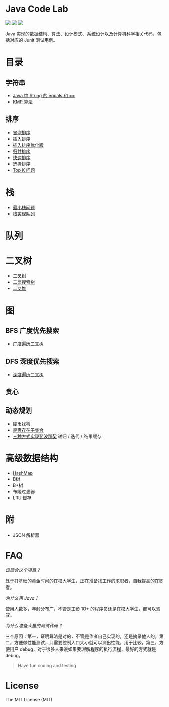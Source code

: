 # Java Code Lab
![](https://img.shields.io/badge/Algorithm-WIP-orange.svg) ![](https://img.shields.io/badge/maven-3.5.x-green.svg) ![](https://img.shields.io/badge/junit-4.11-green.svg)

Java 实现的数据结构、算法、设计模式、系统设计以及计算机科学相关代码，包括对应的 Junit 测试用例。

# 目录

## 字符串
* [Java 中 String 的 equals 和 ==](./src/main/java/org/razertory/datastructure/string/StringEqual.java)
* [KMP 算法](./src/main/java/org/razertory/datastructure/string/KMP.java)

## 排序
* [冒泡排序](./src/main/java/org/razertory/datastructure/sort/BubbleSort.java)
* [插入排序](./src/main/java/org/razertory/datastructure/sort/BubbleSort.java)
* [插入排序优化版](./src/main/java/org/razertory/datastructure/sort/BubbleSort.java)
* [归并排序](./src/main/java/org/razertory/datastructure/sort/BubbleSort.java)
* [快速排序](./src/main/java/org/razertory/datastructure/sort/BubbleSort.java)
* [选择排序](./src/main/java/org/razertory/datastructure/sort/BubbleSort.java)
* [Top K 问题](./src/main/java/org/razertory/datastructure/sort/KthBigest.java)

# 栈
* [最小栈问题]()
* [栈实现队列]()

# 队列

# 二叉树
* [二叉树]()
* [二叉搜索树]()
* [二叉堆]()

# 图

## BFS 广度优先搜索
* [广度遍历二叉树](./src/main/java/org/razertory/datastructure/bfs/Tree.java)

## DFS 深度优先搜索
* [深度遍历二叉树](./src/main/java/org/razertory/datastructure/dfs/Tree.java)

## 贪心

## 动态规划
* [硬币找零](./src/main/java/org/razertory/datastructure/dp/Coin.java)
* [是否存在子集合](./src/main/java/org/razertory/datastructure/dp/SubsetSum.java)
* [三种方式实现斐波那契](./src/main/java/org/razertory/datastructure/dp/Fibonacci.java) 递归 / 迭代 / 结果缓存

# 高级数据结构
* [HashMap](./src/main/java/org/razertory/datastructure/mycollections/MyHashMap.java)
* B树
* B+树
* 布隆过滤器
* LRU 缓存

# 附
* JSON 解析器

# FAQ
*谁适合这个项目？*

处于打基础的黄金时间的在校大学生，正在准备找工作的求职者，自我提高的在职者。

*为什么用 Java？*

使用人数多，年龄分布广，不管是工龄 10+ 的程序员还是在校大学生，都可以驾驭。

*为什么准备大量的测试代码？*

三个原因：第一，证明算法是对的，不管是作者自己实现的，还是摘录他人的。第二，方便做性能测试，只需要控制入口大小就可以测出性能，用于比较。第三，方便用户 debug，对于很多人来说如果要理解程序的执行流程，最好的方式就是 debug。

> Have fun coding and testing

# License
The MIT License (MIT)

